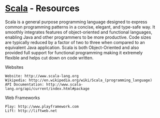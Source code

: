[Scala](http://www.scala-lang.org/) - Resources
==================================================

Scala is a general purpose programming language designed to express common programming patterns in a concise, elegant, and type-safe way. It smoothly integrates features of object-oriented and functional languages, enabling Java and other programmers to be more productive. Code sizes are typically reduced by a factor of two to three when compared to an equivalent Java application. Scala is both Object-Oriented and also provided full support for functional programming making it extremely flexible and helps cut down on code written. 

Websites

    Website: http://www.scala-lang.org
    Wikipedia: http://en.wikipedia.org/wiki/Scala_(programming_language)
    API Documentation: http://www.scala-lang.org/api/current/index.html#package

Web Frameworks

    Play: http://www.playframework.com
    Lift: http://liftweb.net
